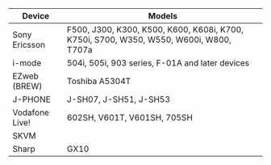 | Device | Models |
| ------ | ------ |
| Sony Ericsson | F500, J300, K300, K500, K600, K608i, K700, K750i, S700, W350, W550, W600i, W800, T707a |
| i-mode | 504i, 505i, 903 series, F-01A and later devices |
| EZweb (BREW) | Toshiba A5304T |
| J-PHONE | J-SH07, J-SH51, J-SH53 |
| Vodafone Live! | 602SH, V601T, V601SH, 705SH |
| SKVM |
| Sharp | GX10 |
